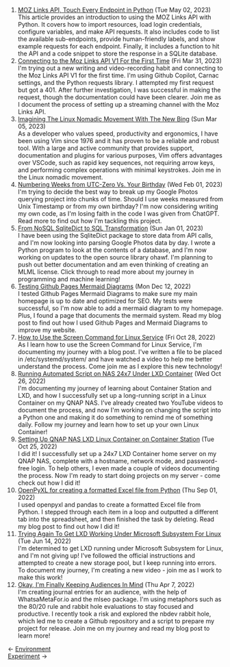<ol>
<li><a href="/blog/moz-links-api-touch-every-endpoint-in-python/">MOZ Links API, Touch Every Endpoint in Python</a> (Tue May 02, 2023)
<br/>This article provides an introduction to using the MOZ Links API with Python. It covers how to import resources, load login credentials, configure variables, and make API requests. It also includes code to list the available sub-endpoints, provide human-friendly labels, and show example requests for each endpoint. Finally, it includes a function to hit the API and a code snippet to store the response in a SQLite database.</li>
<li><a href="/blog/connecting-to-the-moz-links-api-v1-for-the-first-time/">Connecting to the Moz Links API V1 For the First Time</a> (Fri Mar 31, 2023)
<br/>I'm trying out a new writing and video-recording habit and connecting to the Moz Links API V1 for the first time. I'm using Github Copilot, Carnac settings, and the Python requests library. I attempted my first request but got a 401. After further investigation, I was successful in making the request, though the documentation could have been clearer. Join me as I document the process of setting up a streaming channel with the Moz Links API.</li>
<li><a href="/blog/imagining-the-linux-nomadic-movement-with-the-new-bing/">Imagining The Linux Nomadic Movement With The New Bing</a> (Sun Mar 05, 2023)
<br/>As a developer who values speed, productivity and ergonomics, I have been using Vim since 1976 and it has proven to be a reliable and robust tool. With a large and active community that provides support, documentation and plugins for various purposes, Vim offers advantages over VSCode, such as rapid key sequences, not requiring arrow keys, and performing complex operations with minimal keystrokes. Join me in the Linux nomadic movement.</li>
<li><a href="/blog/numbering-weeks-from-utc-zero-vs-your-birthday/">Numbering Weeks from UTC-Zero Vs. Your Birthday</a> (Wed Feb 01, 2023)
<br/>I'm trying to decide the best way to break up my Google Photos querying project into chunks of time. Should I use weeks measured from Unix Timestamp or from my own birthday? I'm now considering writing my own code, as I'm losing faith in the code I was given from ChatGPT. Read more to find out how I'm tackling this project.</li>
<li><a href="/blog/from-nosql-sqlitedict-to-sql-transformation/">From NoSQL SqliteDict to SQL Transformation</a> (Sun Jan 01, 2023)
<br/>I have been using the SqliteDict package to store data from API calls, and I'm now looking into parsing Google Photos data by day. I wrote a Python program to look at the contents of a database, and I'm now working on updates to the open source library ohawf. I'm planning to push out better documentation and am even thinking of creating an MLML license. Click through to read more about my journey in programming and machine learning!</li>
<li><a href="/blog/testing-github-pages-mermaid-diagrams/">Testing Github Pages Mermaid Diagrams</a> (Mon Dec 12, 2022)
<br/>I tested Github Pages Mermaid Diagrams to make sure my main homepage is up to date and optimized for SEO. My tests were successful, so I'm now able to add a mermaid diagram to my homepage. Plus, I found a page that documents the mermaid system. Read my blog post to find out how I used Github Pages and Mermaid Diagrams to improve my website.</li>
<li><a href="/blog/how-to-use-the-screen-command-for-linux-service/">How to Use the Screen Command for Linux Service</a> (Fri Oct 28, 2022)
<br/>As I learn how to use the Screen Command for Linux Service, I'm documenting my journey with a blog post. I've written a file to be placed in /etc/systemd/system/ and have watched a video to help me better understand the process. Come join me as I explore this new technology!</li>
<li><a href="/blog/running-automated-script-on-nas-24x7-under-lxd-container/">Running Automated Script on NAS 24x7 Under LXD Container</a> (Wed Oct 26, 2022)
<br/>I'm documenting my journey of learning about Container Station and LXD, and how I successfully set up a long-running script in a Linux Container on my QNAP NAS. I've already created two YouTube videos to document the process, and now I'm working on changing the script into a Python one and making it do something to remind me of something daily. Follow my journey and learn how to set up your own Linux Container!</li>
<li><a href="/blog/setting-up-qnap-nas-lxd-linux-container-on-container-station/">Setting Up QNAP NAS LXD Linux Container on Container Station</a> (Tue Oct 25, 2022)
<br/>I did it! I successfully set up a 24x7 LXD Container home server on my QNAP NAS, complete with a hostname, network mode, and password-free login. To help others, I even made a couple of videos documenting the process. Now I'm ready to start doing projects on my server - come check out how I did it!</li>
<li><a href="/blog/openpyxl-for-creating-a-formatted-excel-file-from-python/">OpenPyXL for creating a formatted Excel file from Python</a> (Thu Sep 01, 2022)
<br/>I used openpyxl and pandas to create a formatted Excel file from Python. I stepped through each item in a loop and outputted a different tab into the spreadsheet, and then finished the task by deleting. Read my blog post to find out how I did it!</li>
<li><a href="/blog/trying-again-to-get-lxd-working-under-microsoft-subsystem-for-linux/">Trying Again To Get LXD Working Under Microsoft Subsystem For Linux</a> (Tue Jun 14, 2022)
<br/>I'm determined to get LXD running under Microsoft Subsystem for Linux, and I'm not giving up! I've followed the official instructions and attempted to create a new storage pool, but I keep running into errors. To document my journey, I'm creating a new video - join me as I work to make this work!</li>
<li><a href="/blog/okay-i-m-finally-keeping-audiences-in-mind/">Okay, I'm Finally Keeping Audiences In Mind</a> (Thu Apr 7, 2022)
<br/>I'm creating journal entries for an audience, with the help of WhatsaMetaFor.io and the mlseo package. I'm using metaphors such as the 80/20 rule and rabbit hole evaluations to stay focused and productive. I recently took a risk and explored the nbdev rabbit hole, which led me to create a Github repository and a script to prepare my project for release. Join me on my journey and read my blog post to learn more!</li>
</ol>
<div class="post-nav"><div class="post-nav-prev"><span class="arrow">&larr;&nbsp;</span><a href="/environment/">Environment</a></div><div class="post-nav-next"><a href="/experiment/">Experiment</a><span class="arrow">&nbsp;&rarr;</span></div></div>